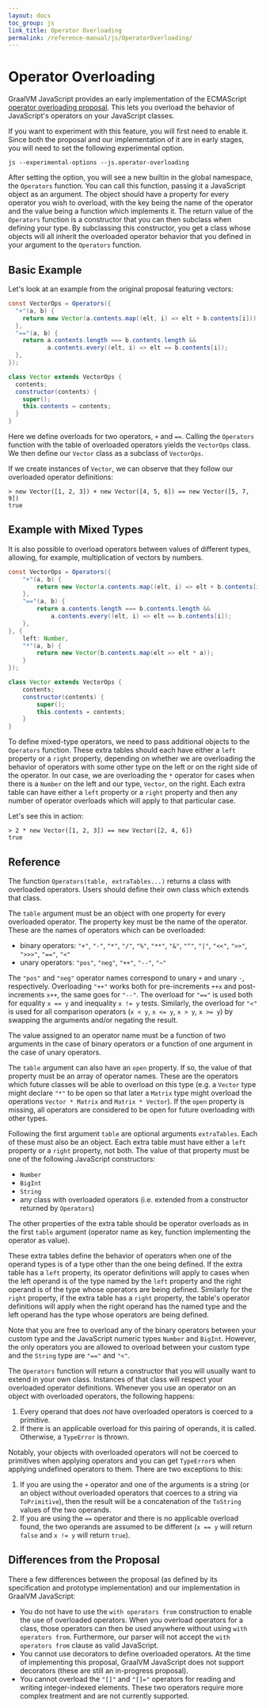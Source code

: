 ```yaml
---
layout: docs
toc_group: js
link_title: Operator Overloading
permalink: /reference-manual/js/OperatorOverloading/
---
```

# Operator Overloading

GraalVM JavaScript provides an early implementation of the ECMAScript [operator overloading proposal](https://github.com/tc39/proposal-operator-overloading).
This lets you overload the behavior of JavaScript's operators on your JavaScript classes.

If you want to experiment with this feature, you will first need to enable it.
Since both the proposal and our implementation of it are in early stages, you will need to set the following experimental option.

```shell
js --experimental-options --js.operator-overloading
```

After setting the option, you will see a new builtin in the global namespace, the `Operators` function.
You can call this function, passing it a JavaScript object as an argument.
The object should have a property for every operator you wish to overload, with the key being the name of the operator and the value being a function which implements it.
The return value of the `Operators` function is a constructor that you can then subclass when defining your type.
By subclassing this constructor, you get a class whose objects will all inherit the overloaded operator behavior that you defined in your argument to the `Operators` function.

## Basic Example

Let's look at an example from the original proposal featuring vectors:

```java
const VectorOps = Operators({
  "+"(a, b) {
    return new Vector(a.contents.map((elt, i) => elt + b.contents[i]));
  },
  "=="(a, b) {
    return a.contents.length === b.contents.length &&
           a.contents.every((elt, i) => elt == b.contents[i]);
  },
});

class Vector extends VectorOps {
  contents;
  constructor(contents) {
    super();
    this.contents = contents;
  }
}
```

Here we define overloads for two operators, `+` and `==`.
Calling the `Operators` function with the table of overloaded operators yields the `VectorOps` class.
We then define our `Vector` class as a subclass of `VectorOps`.

If we create instances of `Vector`, we can observe that they follow our overloaded operator definitions:

```
> new Vector([1, 2, 3]) + new Vector([4, 5, 6]) == new Vector([5, 7, 9])
true
```

## Example with Mixed Types

It is also possible to overload operators between values of different types, allowing, for example, multiplication of vectors by numbers.

```java
const VectorOps = Operators({
    "+"(a, b) {
        return new Vector(a.contents.map((elt, i) => elt + b.contents[i]));
    },
    "=="(a, b) {
        return a.contents.length === b.contents.length &&
            a.contents.every((elt, i) => elt == b.contents[i]);
    },
}, {
    left: Number,
    "*"(a, b) {
        return new Vector(b.contents.map(elt => elt * a));
    }
});

class Vector extends VectorOps {
    contents;
    constructor(contents) {
        super();
        this.contents = contents;
    }
}
```

To define mixed-type operators, we need to pass additional objects to the `Operators` function.
These extra tables should each have either a `left` property or a `right` property, depending on whether we are overloading the behavior of operators with some other type on the left or on the right side of the operator.
In our case, we are overloading the `*` operator for cases when there is a `Number` on the left and our type, `Vector`, on the right.
Each extra table can have either a `left` property or a `right` property and then any number of operator overloads which will apply to that particular case.

Let's see this in action:

```
> 2 * new Vector([1, 2, 3]) == new Vector([2, 4, 6])
true
```

## Reference

The function `Operators(table, extraTables...)` returns a class with overloaded operators.
Users should define their own class which extends that class.

The `table` argument must be an object with one property for every overloaded operator.
The property key must be the name of the operator.
These are the names of operators which can be overloaded:

  * binary operators: `"+"`, `"-"`, `"*"`, `"/"`, `"%"`, `"**"`, `"&"`, `"^"`, `"|"`, `"<<"`, `">>"`, `">>>"`, `"=="`, `"<"`
  * unary operators: `"pos"`, `"neg"`, `"++"`, `"--"`, `"~"`

The `"pos"` and `"neg"` operator names correspond to unary `+` and unary `-`, respectively.
Overloading `"++"` works both for pre-increments `++x` and post-increments `x++`, the same goes for `"--"`.
The overload for `"=="` is used both for equality `x == y` and inequality `x != y` tests.
Similarly, the overload for `"<"` is used for all comparison operators (`x < y`, `x <= y`, `x > y`, `x >= y`) by swapping the arguments and/or negating the result.

The value assigned to an operator name must be a function of two arguments in the case of binary operators or a function of one argument in the case of unary operators.

The `table` argument can also have an `open` property.
If so, the value of that property must be an array of operator names.
These are the operators which future classes will be able to overload on this type (e.g. a `Vector` type might declare `"*"` to be open so that later a `Matrix` type might overload the operations `Vector * Matrix` and `Matrix * Vector`).
If the `open` property is missing, all operators are considered to be open for future overloading with other types.

Following the first argument `table` are optional arguments `extraTables`.
Each of these must also be an object.
Each extra table must have either a `left` property or a `right` property, not both.
The value of that property must be one of the following JavaScript constructors:

  * `Number`
  * `BigInt`
  * `String`
  * any class with overloaded operators (i.e. extended from a constructor returned by `Operators`)

The other properties of the extra table should be operator overloads as in the first `table` argument (operator name as key, function implementing the operator as value).

These extra tables define the behavior of operators when one of the operand types is of a type other than the one being defined.
If the extra table has a `left` property, its operator definitions will apply to cases when the left operand is of the type named by the `left` property and the right operand is of the type whose operators are being defined.
Similarly for the `right` property, if the extra table has a `right` property, the table's operator definitions will apply when the right operand has the named type and the left operand has the type whose operators are being defined.

Note that you are free to overload any of the binary operators between your custom type and the JavaScript numeric types `Number` and `BigInt`.
However, the only operators you are allowed to overload between your custom type and the `String` type are `"=="` and `"<"`.

The `Operators` function will return a constructor that you will usually want to extend in your own class.
Instances of that class will respect your overloaded operator definitions.
Whenever you use an operator on an object with overloaded operators, the following happens:

  1) Every operand that does *not* have overloaded operators is coerced to a primitive.
  2) If there is an applicable overload for this pairing of operands, it is called. Otherwise, a `TypeError` is thrown.

Notably, your objects with overloaded operators will not be coerced to primitives when applying operators and you can get `TypeError`s when applying undefined operators to them.
There are two exceptions to this:

  1) If you are using the `+` operator and one of the arguments is a string (or an object without overloaded operators that coerces to a string via `ToPrimitive`), then the result will be a concatenation of the `ToString` values of the two operands.
  2) If you are using the `==` operator and there is no applicable overload found, the two operands are assumed to be different (`x == y` will return `false` and `x != y` will return `true`).


## Differences from the Proposal

There a few differences between the proposal (as defined by its specification and prototype implementation) and our implementation in GraalVM JavaScript:

  * You do not have to use the `with operators from` construction to enable the use of overloaded operators. When you overload operators for a class, those operators can then be used anywhere without using `with operators from`. Furthermore, our parser will not accept the `with operators from` clause as valid JavaScript.
  * You cannot use decorators to define overloaded operators. At the time of implementing this proposal, GraalVM JavaScript does not support decorators (these are still an in-progress proposal).
  * You cannot overload the `"[]"` and `"[]="` operators for reading and writing integer-indexed elements. These two operators require more complex treatment and are not currently supported.

